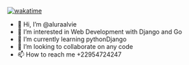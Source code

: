 [![wakatime](https://wakatime.com/badge/user/1cdbbb67-e263-4fbe-88f5-23e9865062e2.svg)](https://wakatime.com/@1cdbbb67-e263-4fbe-88f5-23e9865062e2)
- 👋 Hi, I’m @aluraalvie
- 👀 I’m interested in Web Development with Django and Go
- 🌱 I’m currently learning pythonDjango
- 💞️ I’m looking to collaborate on any code
- 📫 How to reach me +22954724247

<!---
aluraalvie/aluraalvie is a ✨ special ✨ repository because its `README.md` (this file) appears on your GitHub profile.
You can click the Preview link to take a look at your changes.
--->
